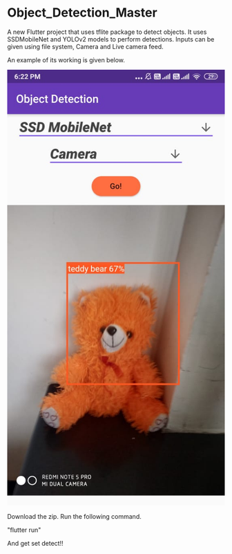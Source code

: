 # Object_Detection_Master

A new Flutter project that uses tflite package to detect objects. It uses SSDMobileNet and YOLOv2 models to perform detections.
Inputs can be given using file system, Camera and Live camera feed.

An example of its working is given below. 

<img src='./assets/check.jpeg'/>

Download the zip.
Run the following command.

"flutter run"

And get set detect!!
